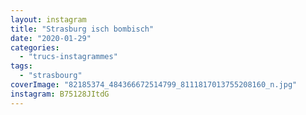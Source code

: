 ```yaml
---
layout: instagram
title: "Strasburg isch bombisch"
date: "2020-01-29"
categories: 
  - "trucs-instagrammes"
tags: 
  - "strasbourg"
coverImage: "82185374_484366672514799_8111817013755208160_n.jpg"
instagram: B75128JItdG
---
```

